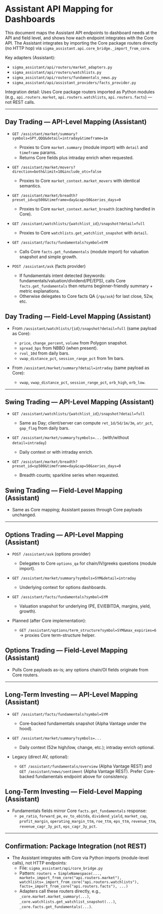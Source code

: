 # Assistant API Mapping for Dashboards

This document maps the Assistant API endpoints to dashboard needs at the API and field level, and shows how each endpoint integrates with the Core API. The Assistant integrates by importing the Core package routers directly (no HTTP hop) via `sigma_assistant.api.core_bridge._import_from_core`.

Key adapters (Assistant):
- `sigma_assistant/api/routers/market_adapters.py`
- `sigma_assistant/api/routers/watchlists.py`
- `sigma_assistant/api/routers/fundamentals_news.py`
- `sigma_assistant/api/assistant_providers/facts_provider.py`

Integration detail: Uses Core package routers imported as Python modules (e.g., `api.routers.market`, `api.routers.watchlists`, `api.routers.facts`) — not REST calls.

---

## Day Trading — API-Level Mapping (Assistant)

- `GET /assistant/market/summary?symbols=SPY,QQQ&detail=intraday&timeframe=1m`
  - Proxies to Core `market.summary` (module import) with `detail` and `timeframe` params.
  - Returns Core fields plus intraday enrich when requested.

- `GET /assistant/market/movers?direction=both&limit=10&include_otc=false`
  - Proxies to Core `market_context.market_movers` with identical semantics.

- `GET /assistant/market/breadth?preset_id=sp500&timeframe=day&cap=50&series_days=0`
  - Proxies to Core `market_context.market_breadth` (caching handled in Core).

- `GET /assistant/watchlists/{watchlist_id}/snapshot?detail=full`
  - Proxies to Core `watchlists.get_watchlist_snapshot` with `detail`.

- `GET /assistant/facts/fundamentals?symbol=SYM`
  - Calls Core `facts.get_fundamentals` (module import) for valuation snapshot and simple growth.

- `POST /assistant/ask` (facts provider)
  - If fundamentals intent detected (keywords: fundamentals/valuation/dividend/PE/EPS), calls Core `facts.get_fundamentals` then returns beginner-friendly summary + metric explanations.
  - Otherwise delegates to Core facts QA (`/qa/ask`) for last close, 52w, etc.

## Day Trading — Field-Level Mapping (Assistant)

- From `/assistant/watchlists/{id}/snapshot?detail=full` (same payload as Core):
  - `price`, `change_percent`, `volume` from Polygon snapshot.
  - `spread_bps` from NBBO (when present).
  - `rvol_10d` from daily bars.
  - `vwap_distance_pct`, `session_range_pct` from 1m bars.

- From `/assistant/market/summary?detail=intraday` (same payload as Core):
  - `vwap`, `vwap_distance_pct`, `session_range_pct`, `orb_high`, `orb_low`.

---

## Swing Trading — API-Level Mapping (Assistant)

- `GET /assistant/watchlists/{watchlist_id}/snapshot?detail=full`
  - Same as Day; client/server can compute `ret_1d/5d/1m/3m`, `atr_pct`, `gap_flag` from daily bars.

- `GET /assistant/market/summary?symbols=...` (with/without `detail=intraday`)
  - Daily context or with intraday enrich.

- `GET /assistant/market/breadth?preset_id=sp500&timeframe=day&cap=50&series_days=0`
  - Breadth counts; sparkline series when requested.

## Swing Trading — Field-Level Mapping (Assistant)

- Same as Core mapping; Assistant passes through Core payloads unchanged.

---

## Options Trading — API-Level Mapping (Assistant)

- `POST /assistant/ask` (options provider)
  - Delegates to Core `options_qa` for chain/IV/greeks questions (module import).

- `GET /assistant/market/summary?symbols=SYM&detail=intraday`
  - Underlying context for options dashboards.

- `GET /assistant/facts/fundamentals?symbol=SYM`
  - Valuation snapshot for underlying (PE, EV/EBITDA, margins, yield, growth).

- Planned (after Core implementation):
  - `GET /assistant/options/term_structure?symbol=SYM&max_expiries=6` → proxies Core term-structure helper.

## Options Trading — Field-Level Mapping (Assistant)

- Pulls Core payloads as-is; any options chain/OI fields originate from Core routers.

---

## Long-Term Investing — API-Level Mapping (Assistant)

- `GET /assistant/facts/fundamentals?symbol=SYM`
  - Core-backed fundamentals snapshot (Alpha Vantage under the hood).

- `GET /assistant/market/summary?symbols=...`
  - Daily context (52w high/low, change, etc.); intraday enrich optional.

- Legacy (direct AV, optional):
  - `GET /assistant/fundamentals/overview` (Alpha Vantage REST) and `GET /assistant/news/sentiment` (Alpha Vantage REST). Prefer Core-backed fundamentals endpoint above for consistency.

## Long-Term Investing — Field-Level Mapping (Assistant)

- Fundamentals fields mirror Core `facts.get_fundamentals` response:
  - `pe_ratio`, `forward_pe`, `ev_to_ebitda`, `dividend_yield`, `market_cap`, `profit_margin`, `operating_margin_ttm`, `roe_ttm`, `eps_ttm`, `revenue_ttm`, `revenue_cagr_3y_pct`, `eps_cagr_3y_pct`.

---

## Confirmation: Package Integration (not REST)

- The Assistant integrates with Core via Python imports (module-level calls), not HTTP endpoints:
  - File: `sigma_assistant/api/core_bridge.py`
  - Pattern: `routers = SimpleNamespace(..., market=_import_from_core("api.routers.market"), watchlists=_import_from_core("api.routers.watchlists"), facts=_import_from_core("api.routers.facts"), ...)`
  - Adapters call these routers directly, e.g., `_core.market.market_summary(...)`, `_core.watchlists.get_watchlist_snapshot(...)`, `_core.facts.get_fundamentals(...)`.

